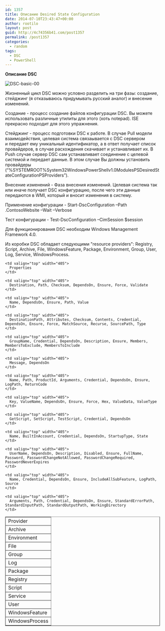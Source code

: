 ```yaml
---
id: 1357
title: Описание Desired State Configuration
date: 2014-07-10T23:43:47+00:00
author: rootilo
layout: post
guid: http://4c74356b41.com/post1357
permalink: /post1357
categories:
  - random
tags:
  - DSC
  - PowerShell
---
```

**Описание DSC**
  
![DSC-basic-00](http://blogs.technet.com/cfs-file.ashx/__key/communityserver-blogs-components-weblogfiles/00-00-00-85-24-metablogapi/4454.image_5F00_thumb_5F00_20FA899E.png)
  
Жизненный цикл DSC можно условно разделить на три фазы: создание, стейджинг (я отказываюсь придумывать русский аналог) и внесение изменений.

Создание - процесс создание файлов конфигурации DSC. Вы можете использовать различные утилиты для этого (хоть notepad). ISE прекрасно подходит для этого упражнения.
  
Стейджинг - процесс подготовки DSC к работе. В случае Pull модели взаимодействия, целевая система связаывается с DSC сервером и передает ему уникальный идентификатор, а в ответ получает список провайдеров, в случае расхождения скачивает и устанавливает их. В Push случае сервер DSC сам устанавливает соединение с целевой системой и передает данные. В этом случае Вы должны установить провайдеры (“%SYSTEMROOT%System32WindowsPowerShellv1.0ModulesPSDesiredStateConfigurationPSProviders”).
  
Внесение изменений - Фаза внесения изменений. Целевая система так или иначе получает DSC конфигурацию, после чего эти данные передаются в WMI, который и вносит изменения в систему.

Применение конфигурации - Start-DscConfiguration –Path .ContosoWebsite –Wait –Verbose
  
Тест конфигурации - Test-DscConfiguration –CimSession $session

Для функционирования DSC необходим Windows Management Framework 4.0.
  
Из коробки DSC обладает следующими "resource providers": Registry, Script, Archive, File, WindowsFeature, Package, Environment, Group, User, Log, Service, WindowsProcess.

<table border="1" cellspacing="1" cellpadding="3">
  <tr>
    <td valign="top" width="105">
      Provider
    </td>
    
    <td valign="top" width="405">
      Properties
    </td>
  </tr>
  
  <tr>
    <td valign="top" width="105">
      Archive
    </td>
    
    <td valign="top" width="405">
      Destination, Path, Checksum, DependsOn, Ensure, Force, Validate
    </td>
  </tr>
  
  <tr>
    <td valign="top" width="105">
      Environment
    </td>
    
    <td valign="top" width="405">
      Name, DependsOn, Ensure, Path, Value
    </td>
  </tr>
  
  <tr>
    <td valign="top" width="105">
      File
    </td>
    
    <td valign="top" width="405">
      DestinationPath, Attributes, Checksum, Contents, Credential, DependsOn, Ensure, Force, MatchSource, Recurse, SourcePath, Type
    </td>
  </tr>
  
  <tr>
    <td valign="top" width="105">
      Group
    </td>
    
    <td valign="top" width="405">
      GroupName, Credential, DependsOn, Description, Ensure, Members, MembersToExclude, MembersToInclude
    </td>
  </tr>
  
  <tr>
    <td valign="top" width="105">
      Log
    </td>
    
    <td valign="top" width="405">
      Message, DependsOn
    </td>
  </tr>
  
  <tr>
    <td valign="top" width="105">
      Package
    </td>
    
    <td valign="top" width="405">
      Name, Path, ProductId, Arguments, Credential, DependsOn, Ensure, LogPath, ReturnCode
    </td>
  </tr>
  
  <tr>
    <td valign="top" width="105">
      Registry
    </td>
    
    <td valign="top" width="405">
      Key, ValueName, DependsOn, Ensure, Force, Hex, ValueData, ValueType
    </td>
  </tr>
  
  <tr>
    <td valign="top" width="105">
      Script
    </td>
    
    <td valign="top" width="405">
      GetScript, SetScript, TestScript, Credential, DependsOn
    </td>
  </tr>
  
  <tr>
    <td valign="top" width="105">
      Service
    </td>
    
    <td valign="top" width="405">
      Name, BuiltInAccount, Credential, DependsOn, StartupType, State
    </td>
  </tr>
  
  <tr>
    <td valign="top" width="105">
      User
    </td>
    
    <td valign="top" width="405">
      UserName, DependsOn, Description, Disabled, Ensure, FullName, Password, PasswordChangeNotAllowed, PasswordChangeRequired, PasswordNeverExpires
    </td>
  </tr>
  
  <tr>
    <td valign="top" width="105">
      WindowsFeature
    </td>
    
    <td valign="top" width="405">
      Name, Credential, DependsOn, Ensure, IncludeAllSubFeature, LogPath, Source
    </td>
  </tr>
  
  <tr>
    <td valign="top" width="105">
      WindowsProcess
    </td>
    
    <td valign="top" width="405">
      Arguments, Path, Credential, DependsOn, Ensure, StandardErrorPath, StandardInputPath, StandardOutputPath, WorkingDirectory
    </td>
  </tr>
</table>